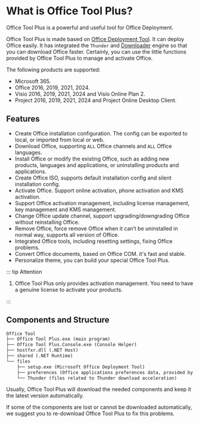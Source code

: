 # What is Office Tool Plus?

Office Tool Plus is a powerful and useful tool for Office Deployment.

Office Tool Plus is made based on [Office Deployment Tool](https://docs.microsoft.com/en-us/deployoffice/overview-office-deployment-tool). It can deploy Office easily. It has integrated the `Thunder` and [Downloader](https://github.com/bezzad/Downloader) engine so that you can download Office faster. Certainly, you can use the little functions provided by Office Tool Plus to manage and activate Office.

The following products are supported:

- Microsoft 365.
- Office 2016, 2019, 2021, 2024.
- Visio 2016, 2019, 2021, 2024 and Visio Online Plan 2.
- Project 2016, 2019, 2021, 2024 and Project Online Desktop Client.

## Features

- Create Office installation configuration. The config can be exported to local, or imported from local or web.
- Download Office, supporting `ALL` Office channels and `ALL` Office languages.
- Install Office or modify the existing Office, such as adding new products, languages and applications, or uninstalling products and applications.
- Create Office ISO, supports default installation config and silent installation config.
- Activate Office. Support online activation, phone activation and KMS activation.
- Support Office activation management, including license management, key management and KMS management.
- Change Office update channel, support upgrading/downgrading Office without reinstalling Office.
- Remove Office, force remove Office when it can’t be uninstalled in normal way, supports all version of Office.
- Integrated Office tools, including resetting settings, fixing Office problems.
- Convert Office documents, based on Office COM. it's fast and stable.
- Personalize theme, you can build your special Office Tool Plus.

::: tip Attention

1. Office Tool Plus only provides activation management. You need to have a genuine license to activate your products.

:::

## Components and Structure

``` txt
Office Tool
├── Office Tool Plus.exe (main program)
├── Office Tool Plus.Console.exe (Console Helper)
├── hostfxr.dll (.NET Host)
├── shared (.NET Runtime)
└── files
    ├── setup.exe (Microsoft Office Deployment Tool)
    ├── preferences (Office applications preferences data, provided by Microsoft)
    └── Thunder (files related to Thunder download acceleration)
```

Usually, Office Tool Plus will download the needed components and keep it the latest version automatically.

If some of the components are lost or cannot be downloaded automatically, we suggest you to re-download Office Tool Plus to fix this problems.
